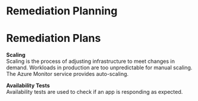 # Remediation Planning
# Remediation Plans
**Scaling**  
Scaling is the process of adjusting infrastructure to meet changes in demand. Workloads in production are too unpredictable for manual scaling. The Azure Monitor service provides auto-scaling.

**Availability Tests**   
Availability tests are used to check if an app is responding as expected. 

